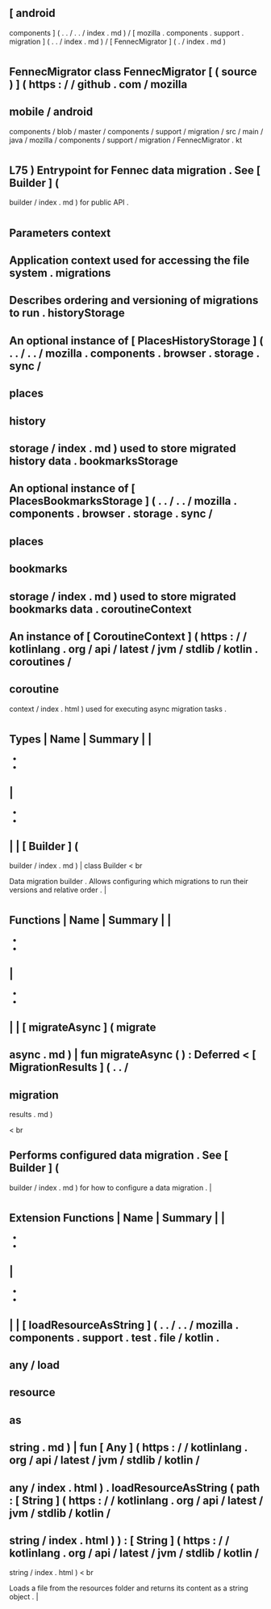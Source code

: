 [
android
-
components
]
(
.
.
/
.
.
/
index
.
md
)
/
[
mozilla
.
components
.
support
.
migration
]
(
.
.
/
index
.
md
)
/
[
FennecMigrator
]
(
.
/
index
.
md
)
#
FennecMigrator
class
FennecMigrator
[
(
source
)
]
(
https
:
/
/
github
.
com
/
mozilla
-
mobile
/
android
-
components
/
blob
/
master
/
components
/
support
/
migration
/
src
/
main
/
java
/
mozilla
/
components
/
support
/
migration
/
FennecMigrator
.
kt
#
L75
)
Entrypoint
for
Fennec
data
migration
.
See
[
Builder
]
(
-
builder
/
index
.
md
)
for
public
API
.
#
#
#
Parameters
context
-
Application
context
used
for
accessing
the
file
system
.
migrations
-
Describes
ordering
and
versioning
of
migrations
to
run
.
historyStorage
-
An
optional
instance
of
[
PlacesHistoryStorage
]
(
.
.
/
.
.
/
mozilla
.
components
.
browser
.
storage
.
sync
/
-
places
-
history
-
storage
/
index
.
md
)
used
to
store
migrated
history
data
.
bookmarksStorage
-
An
optional
instance
of
[
PlacesBookmarksStorage
]
(
.
.
/
.
.
/
mozilla
.
components
.
browser
.
storage
.
sync
/
-
places
-
bookmarks
-
storage
/
index
.
md
)
used
to
store
migrated
bookmarks
data
.
coroutineContext
-
An
instance
of
[
CoroutineContext
]
(
https
:
/
/
kotlinlang
.
org
/
api
/
latest
/
jvm
/
stdlib
/
kotlin
.
coroutines
/
-
coroutine
-
context
/
index
.
html
)
used
for
executing
async
migration
tasks
.
#
#
#
Types
|
Name
|
Summary
|
|
-
-
-
|
-
-
-
|
|
[
Builder
]
(
-
builder
/
index
.
md
)
|
class
Builder
<
br
>
Data
migration
builder
.
Allows
configuring
which
migrations
to
run
their
versions
and
relative
order
.
|
#
#
#
Functions
|
Name
|
Summary
|
|
-
-
-
|
-
-
-
|
|
[
migrateAsync
]
(
migrate
-
async
.
md
)
|
fun
migrateAsync
(
)
:
Deferred
<
[
MigrationResults
]
(
.
.
/
-
migration
-
results
.
md
)
>
<
br
>
Performs
configured
data
migration
.
See
[
Builder
]
(
-
builder
/
index
.
md
)
for
how
to
configure
a
data
migration
.
|
#
#
#
Extension
Functions
|
Name
|
Summary
|
|
-
-
-
|
-
-
-
|
|
[
loadResourceAsString
]
(
.
.
/
.
.
/
mozilla
.
components
.
support
.
test
.
file
/
kotlin
.
-
any
/
load
-
resource
-
as
-
string
.
md
)
|
fun
[
Any
]
(
https
:
/
/
kotlinlang
.
org
/
api
/
latest
/
jvm
/
stdlib
/
kotlin
/
-
any
/
index
.
html
)
.
loadResourceAsString
(
path
:
[
String
]
(
https
:
/
/
kotlinlang
.
org
/
api
/
latest
/
jvm
/
stdlib
/
kotlin
/
-
string
/
index
.
html
)
)
:
[
String
]
(
https
:
/
/
kotlinlang
.
org
/
api
/
latest
/
jvm
/
stdlib
/
kotlin
/
-
string
/
index
.
html
)
<
br
>
Loads
a
file
from
the
resources
folder
and
returns
its
content
as
a
string
object
.
|
